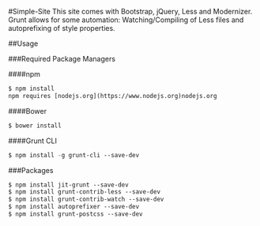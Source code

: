 #Simple-Site
This site comes with Bootstrap, jQuery, Less and Modernizer. Grunt allows for some automation: Watching/Compiling of Less files and autoprefixing of style properties.

##Usage

###Required Package Managers

####npm
```lisp
$ npm install
npm requires [nodejs.org](https://www.nodejs.org)nodejs.org
```
####Bower

```lisp
$ bower install
```
####Grunt CLI
```lisp
$ npm install -g grunt-cli --save-dev
```

###Packages
```lisp
$ npm install jit-grunt --save-dev
$ npm install grunt-contrib-less --save-dev
$ npm install grunt-contrib-watch --save-dev
$ npm install autoprefixer --save-dev
$ npm install grunt-postcss --save-dev
```
